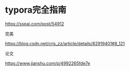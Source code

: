 # typora完全指南


https://sspai.com/post/54912




完美

https://blog.csdn.net/cris_zz/article/details/82919401#8_121

论文


https://www.jianshu.com/p/4992265fde7e







